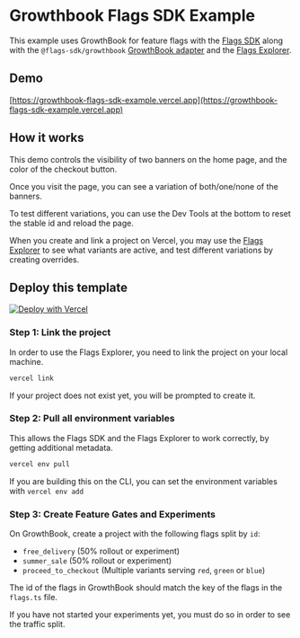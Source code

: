 # Growthbook Flags SDK Example

This example uses GrowthBook for feature flags with the [Flags SDK](https://flags-sdk.dev) along with the `@flags-sdk/growthbook` [GrowthBook adapter](https://flags-sdk.dev/providers/growthbook) and the [Flags Explorer](https://vercel.com/docs/workflow-collaboration/feature-flags/using-vercel-toolbar).

## Demo

[https://growthbook-flags-sdk-example.vercel.app](https://growthbook-flags-sdk-example.vercel.app)

## How it works

This demo controls the visibility of two banners on the home page, and the color of the checkout button.

Once you visit the page, you can see a variation of both/one/none of the banners.

To test different variations, you can use the Dev Tools at the bottom to reset the stable id and reload the page.

When you create and link a project on Vercel, you may use the [Flags Explorer](https://vercel.com/docs/workflow-collaboration/feature-flags/using-vercel-toolbar) to see what variants are active, and test different variations by creating overrides.

## Deploy this template

[![Deploy with Vercel](https://vercel.com/button)](https://vercel.com/new/clone?repository-url=https%3A%2F%2Fgithub.com%2Fvercel%2Fexamples%2Ftree%2Fmain%2Fflags-sdk%2Fgrowthbook&env=GROWTHBOOK_CLIENT_KEY&env=FLAGS_SECRET&envDescription=The+FLAGS_SECRET+will+be+used+by+the+Flags+Explorer+to+securely+overwrite+feature+flags.+Must+be+32+random+bytes%2C+base64-encoded.+Use+the+generated+value+or+set+your+own.&envLink=https%3A%2F%2Fvercel.com%2Fdocs%2Fworkflow-collaboration%2Ffeature-flags%2Fsupporting-feature-flags%23flags_secret-environment-variable&project-name=growthbook-flags-sdk-example&repository-name=growthbook-flags-sdk-example)

### Step 1: Link the project

In order to use the Flags Explorer, you need to link the project on your local machine.

```bash
vercel link
```

If your project does not exist yet, you will be prompted to create it.

### Step 2: Pull all environment variables

This allows the Flags SDK and the Flags Explorer to work correctly, by getting additional metadata.

```bash
vercel env pull
```

If you are building this on the CLI, you can set the environment variables with `vercel env add`

### Step 3: Create Feature Gates and Experiments

On GrowthBook, create a project with the following flags split by `id`:

- `free_delivery` (50% rollout or experiment)
- `summer_sale` (50% rollout or experiment)
- `proceed_to_checkout` (Multiple variants serving `red`, `green` or `blue`)

The id of the flags in GrowthBook should match the key of the flags in the `flags.ts` file.

If you have not started your experiments yet, you must do so in order to see the traffic split.
